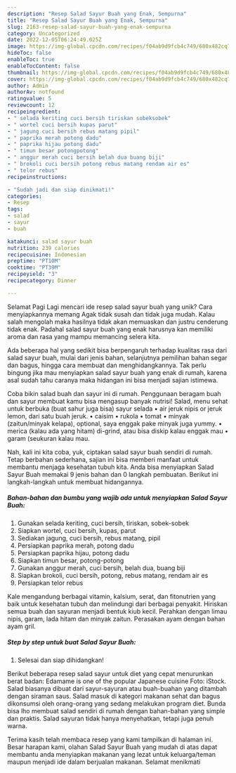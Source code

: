 ```yaml
---
description: "Resep Salad Sayur Buah yang Enak, Sempurna"
title: "Resep Salad Sayur Buah yang Enak, Sempurna"
slug: 2163-resep-salad-sayur-buah-yang-enak-sempurna
category: Uncategorized
date: 2022-12-05T06:24:49.025Z
image: https://img-global.cpcdn.com/recipes/f04ab9d9fcb4c749/680x482cq70/salad-sayur-buah-foto-resep-utama.jpg
hideToc: false
enableToc: true
enableTocContent: false
thumbnail: https://img-global.cpcdn.com/recipes/f04ab9d9fcb4c749/680x482cq70/salad-sayur-buah-foto-resep-utama.jpg
cover: https://img-global.cpcdn.com/recipes/f04ab9d9fcb4c749/680x482cq70/salad-sayur-buah-foto-resep-utama.jpg
author: Admin
authorAv: notfound
ratingvalue: 5
reviewcount: 12
recipeingredient:
- " selada keriting cuci bersih tiriskan sobeksobek"
- " wortel cuci bersih kupas parut"
- " jagung cuci bersih rebus matang pipil"
- " paprika merah potong dadu"
- " paprika hijau potong dadu"
- " timun besar potongpotong"
- " anggur merah cuci bersih belah dua buang biji"
- " brokoli cuci bersih potong rebus matang rendam air es"
- " telor rebus"
recipeinstructions:

- "Sudah jadi dan siap dinikmati!"
categories:
- Resep
tags:
- salad
- sayur
- buah

katakunci: salad sayur buah 
nutrition: 239 calories
recipecuisine: Indonesian
preptime: "PT10M"
cooktime: "PT39M"
recipeyield: "3"
recipecategory: Dinner

---
```



Selamat Pagi Lagi mencari ide resep salad sayur buah yang unik? Cara menyiapkannya memang Agak tidak susah dan tidak juga mudah. Kalau salah mengolah maka hasilnya tidak akan memuaskan dan justru cenderung tidak enak. Padahal salad sayur buah yang enak harusnya kan memiliki aroma dan rasa yang mampu memancing selera kita.


Ada beberapa hal yang sedikit bisa berpengaruh terhadap kualitas rasa dari salad sayur buah, mulai dari jenis bahan, selanjutnya pemilihan bahan segar dan bagus, hingga cara membuat dan menghidangkannya. Tak perlu bingung jika mau menyiapkan salad sayur buah yang enak di rumah, karena asal sudah tahu caranya maka hidangan ini bisa menjadi sajian istimewa.

Coba bikin salad buah dan sayur ini di rumah. Penggunaan beragam buah dan sayur membuat kamu bisa mengasup banyak nutrisi! Salad, menu sehat untuk berbuka (buat sahur juga bisa) sayur selada • air jeruk nipis or jeruk lemon, dari satu buah jeruk. • caisim • rukola • tomat • minyak (zaitun/minyak kelapa), optional, saya enggak pake minyak juga yummy. • merica (kalau ada yang hitam) di-grind, atau bisa diskip kalau enggak mau • garam (seukuran kalau mau.


Nah, kali ini kita coba, yuk, ciptakan salad sayur buah sendiri di rumah. Tetap berbahan sederhana, sajian ini bisa memberi manfaat untuk membantu menjaga kesehatan tubuh kita. Anda bisa menyiapkan Salad Sayur Buah memakai 9 jenis bahan dan 0 langkah pembuatan. Berikut ini langkah-langkah untuk membuat hidangannya.

<!--inarticleads1-->

##### Bahan-bahan dan bumbu yang wajib ada untuk menyiapkan Salad Sayur Buah:

1. Gunakan  selada keriting, cuci bersih, tiriskan, sobek-sobek
1. Siapkan  wortel, cuci bersih, kupas, parut
1. Sediakan  jagung, cuci bersih, rebus matang, pipil
1. Persiapkan  paprika merah, potong dadu
1. Persiapkan  paprika hijau, potong dadu
1. Siapkan  timun besar, potong-potong
1. Gunakan  anggur merah, cuci bersih, belah dua, buang biji
1. Siapkan  brokoli, cuci bersih, potong, rebus matang, rendam air es
1. Persiapkan  telor rebus


Kale mengandung berbagai vitamin, kalsium, serat, dan fitonutrien yang baik untuk kesehatan tubuh dan melindungi dari berbagai penyakit. Hiriskan semua buah dan sayuran menjadi bentuk kiub kecil. Perahkan dengan limau nipis, garam, lada hitam dan minyak zaitun. Perasakan ayam dengan bahan ayam gril. 

<!--inarticleads2-->

##### Step by step untuk buat Salad Sayur Buah:


1. Selesai dan siap dihidangkan!

Berikut beberapa resep salad sayur untuk diet yang cepat menurunkan berat badan: Edamame is one of the popular Japanese cuisine Foto: iStock. Salad biasanya dibuat dari sayur-sayuran atau buah-buahan yang ditambah dengan siraman saus. Salad masuk di kategori makanan sehat dan bagus dikonsumsi oleh orang-orang yang sedang melakukan program diet. Bunda bisa lho membuat salad sendiri di rumah dengan bahan-bahan yang simple dan praktis. Salad sayuran tidak hanya menyehatkan, tetapi juga penuh warna. 

Terima kasih telah membaca resep yang kami tampilkan di halaman ini. Besar harapan kami, olahan Salad Sayur Buah yang mudah di atas dapat membantu anda menyiapkan makanan yang lezat untuk keluarga/teman maupun menjadi ide dalam berjualan makanan. Selamat menikmati
